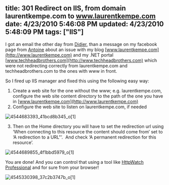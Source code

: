title: 301 Redirect on IIS, from domain laurentkempe.com to www.laurentkempe.com
date: 4/23/2010 5:46:08 PM
updated: 4/23/2010 5:48:09 PM
tags: ["IIS"]
---
I got an email the other day from [Didier](http://didierbeck.com/), than a message on my facebook page from [Antoine](http://www.facebook.com/aemond) about an issue with my blog [www.laurentkempe.com](http://www.laurentkempe.com) and my .NET portal [www.techheadbrothers.com](http://www.techheadbrothers.com) which were not redirecting correctly from laurentkempe.com and techheadbrothers.com to the ones with www in front.

So I fired up IIS manager and fixed this using the following easy way:

1.  Create a web site for the one without the www; e.g. laurentkempe.com, configure the web site content directory to the path of the one you have in [www.laurentkempe.com](http://www.laurentkempe.com) 
2.  Configure the web site to listen on laurentkempe.com, if needed        

![4544683393_41bcd8b345_o[1]](http://www.laurentkempe.com/image.axd?picture=4544683393_41bcd8b345_o%5B1%5D.png "4544683393_41bcd8b345_o[1]")         

3.  Then on the Home directory you will have to set the redirection url using ‘When connecting to this resource the content should come from’ set to ‘A redirection to a URL"’.  And check ‘A permanent redirection for this resource’.        

![4544689855_4f1bbd5979_o[1]](http://www.laurentkempe.com/image.axd?picture=4544689855_4f1bbd5979_o%5B1%5D.png "4544689855_4f1bbd5979_o[1]")   

You are done! And you can control that using a tool like [HttpWatch Professional](http://www.httpwatch.com/) and for sure from your browser!

![4545330398_37c2b3747b_o[1]](http://www.laurentkempe.com/image.axd?picture=4545330398_37c2b3747b_o%5B1%5D.png "4545330398_37c2b3747b_o[1]")
